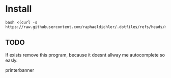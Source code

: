 
# Install

```console
bash <(curl -s https://raw.githubusercontent.com/raphaeldichler/.dotfiles/refs/heads/master/setup.sh)
```

## TODO

If exists remove this program, because it doesnt allway me autocomplete so easly.

printerbanner



